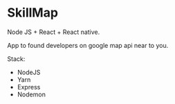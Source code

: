 # SkillMap
Node JS + React + React native.

App to found developers on google map api near to you.

Stack:

- NodeJS
- Yarn
- Express
- Nodemon
